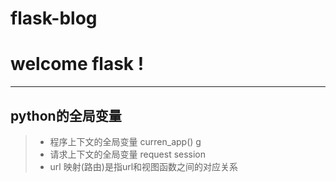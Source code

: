 # flask-blog
welcome flask !
==============

-------------------

python的全局变量
---------------

> * 程序上下文的全局变量 curren_app() g
> * 请求上下文的全局变量 request session
> * url 映射(路由)是指url和视图函数之间的对应关系
